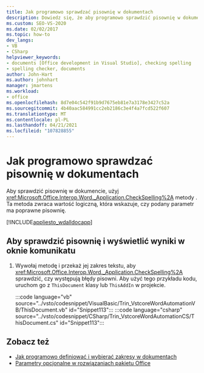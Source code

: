 ```yaml
---
title: Jak programowo sprawdzać pisownię w dokumentach
description: Dowiedz się, że aby programowo sprawdzić pisownię w dokumencie, możesz użyć metody CheckSpelling.
ms.custom: SEO-VS-2020
ms.date: 02/02/2017
ms.topic: how-to
dev_langs:
- VB
- CSharp
helpviewer_keywords:
- documents [Office development in Visual Studio], checking spelling
- spelling checker, documents
author: John-Hart
ms.author: johnhart
manager: jmartens
ms.workload:
- office
ms.openlocfilehash: 8d7e04c542f91b9d7675eb81e7a3178e3427c52a
ms.sourcegitcommit: 4b40aac584991cc2eb2186c3e4f4a7fcd522f607
ms.translationtype: MT
ms.contentlocale: pl-PL
ms.lasthandoff: 04/21/2021
ms.locfileid: "107828855"
---
```

# <a name="how-to-programmatically-check-spelling-in-documents"></a>Jak programowo sprawdzać pisownię w dokumentach
  Aby sprawdzić pisownię w dokumencie, użyj <xref:Microsoft.Office.Interop.Word._Application.CheckSpelling%2A> metody . Ta metoda zwraca wartość logiczną, która wskazuje, czy podany parametr ma poprawne pisownię.

 [!INCLUDE[appliesto_wdalldocapp](../vsto/includes/appliesto-wdalldocapp-md.md)]

## <a name="to-check-spelling-and-display-results-in-a-message-box"></a>Aby sprawdzić pisownię i wyświetlić wyniki w oknie komunikatu

1. Wywołaj metodę i przekaż jej zakres tekstu, aby <xref:Microsoft.Office.Interop.Word._Application.CheckSpelling%2A> sprawdzić, czy występują błędy pisowni. Aby użyć tego przykładu kodu, uruchom go z `ThisDocument` klasy lub `ThisAddIn` w projekcie.

     :::code language="vb" source="../vsto/codesnippet/VisualBasic/Trin_VstcoreWordAutomationVB/ThisDocument.vb" id="Snippet113":::
     :::code language="csharp" source="../vsto/codesnippet/CSharp/Trin_VstcoreWordAutomationCS/ThisDocument.cs" id="Snippet113":::

## <a name="see-also"></a>Zobacz też
- [Jak programowo definiować i wybierać zakresy w dokumentach](../vsto/how-to-programmatically-define-and-select-ranges-in-documents.md)
- [Parametry opcjonalne w rozwiązaniach pakietu Office](../vsto/optional-parameters-in-office-solutions.md)
